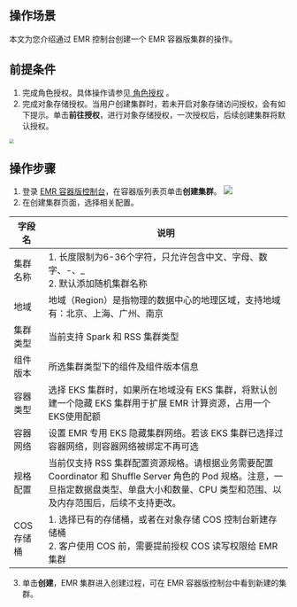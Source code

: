 ## 操作场景
本文为您介绍通过 EMR 控制台创建一个 EMR 容器版集群的操作。
## 前提条件
1. 完成角色授权。具体操作请参见[ 角色授权](https://intl.cloud.tencent.com/document/product/1026/34539) 。
2. 完成对象存储授权。当用户创建集群时，若未开启对象存储访问授权，会有如下提示。单击**前往授权**，进行对象存储授权，一次授权后，后续创建集群将默认授权。
<img src="https://qcloudimg.tencent-cloud.cn/raw/ae0386f2599df15cec25a53c2b5818a4.png" style="zoom:50%;" />

## 操作步骤
1. 登录 [EMR 容器版控制台](https://console.cloud.tencent.com/emr/static/containerdeploy)，在容器版列表页单击**创建集群**。
![](https://qcloudimg.tencent-cloud.cn/raw/5896d77781f4688682577b4cc7c1f0dc.png)
2. 在创建集群页面，选择相关配置。
	
| 字段名 | 说明 |
|---------|---------|
| 集群名称	| 1. 长度限制为6-36个字符，只允许包含中文、字母、数字、-、_<br/>2. 默认添加随机集群名称| 
| 地域	| 地域（Region）是指物理的数据中心的地理区域，支持地域有：北京、上海、广州、南京| 
| 集群类型	| 当前支持 Spark 和 RSS 集群类型| 
| 组件版本	| 所选集群类型下的组件及组件版本信息| 
| 容器类型	| 选择 EKS 集群时，如果所在地域没有 EKS 集群，将默认创建一个隐藏 EKS 集群用于扩展 EMR 计算资源，占用一个EKS使用配额| 
| 容器网络	| 设置 EMR 专用 EKS 隐藏集群网络。若该 EKS 集群已选择过容器网络，则容器网络被绑定不再可选| 
| 规格配置	| 当前仅支持 RSS 集群配置资源规格。请根据业务需要配置 Coordinator 和 Shuffle Server 角色的 Pod 规格。注意，一旦指定数据盘类型、单盘大小和数量、CPU 类型和范围、以及内存范围后，后续不支持更改。| 
| COS 存储桶	| 1. 选择已有的存储桶，或者在对象存储 COS 控制台新建存储桶<br/>2. 客户使用 COS 前，需要提前授权 COS 读写权限给 EMR 集群| 

3. 单击**创建**，EMR 集群进入创建过程，可在 EMR 容器版控制台中看到新建的集群。

